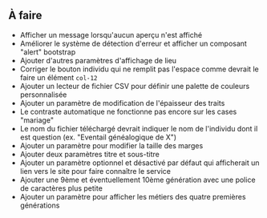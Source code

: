 ## À faire

- Afficher un message lorsqu'aucun aperçu n'est affiché
- Améliorer le système de détection d'erreur et afficher un composant "alert" bootstrap
- Ajouter d'autres paramètres d'affichage de lieu
- Corriger le bouton individu qui ne remplit pas l'espace comme devrait le faire un élément `col-12`
- Ajouter un lecteur de fichier CSV pour définir une palette de couleurs personnalisée
- Ajouter un paramètre de modification de l'épaisseur des traits
- Le contraste automatique ne fonctionne pas encore sur les cases "mariage"
- Le nom du fichier téléchargé devrait indiquer le nom de l'individu dont il est question (ex. "Eventail généalogique de X")
- Ajouter un paramètre pour modifier la taille des marges
- Ajouter deux paramètres titre et sous-titre
- Ajouter un paramètre optionnel et désactivé par défaut qui afficherait un lien vers le site pour faire connaître le service
- Ajouter une 9ème et éventuellement 10ème génération avec une police de caractères plus petite
- Ajouter un paramètre pour afficher les métiers des quatre premières générations

